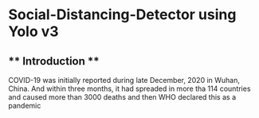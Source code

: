 # Social-Distancing-Detector using Yolo v3
## ** Introduction **
COVID-19 was initially reported during late
December, 2020 in Wuhan, China. And within three
months, it had spreaded in more tha 114 countries and
caused more than 3000 deaths and then WHO declared
this as a pandemic
